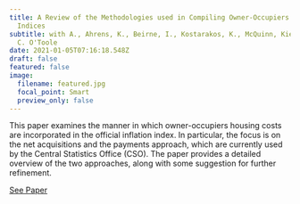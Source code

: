 ```yaml
---
title: A Review of the Methodologies used in Compiling Owner-Occupiers’ Housing
  Indices
subtitle: with A., Ahrens, K., Beirne, I., Kostarakos, K., McQuinn, Kieran & and
  C. O'Toole
date: 2021-01-05T07:16:18.548Z
draft: false
featured: false
image:
  filename: featured.jpg
  focal_point: Smart
  preview_only: false
---
```

This paper examines the manner in which owner-occupiers housing costs are incorporated in the official inflation index. In particular, the focus is on the net acquisitions and the payments approach, which are currently used by the Central Statistics Office (CSO). The paper provides a detailed overview of the two approaches, along with some suggestion for further refinement.

[See Paper](https://www.esri.ie/pubs/WP651.pdf)
